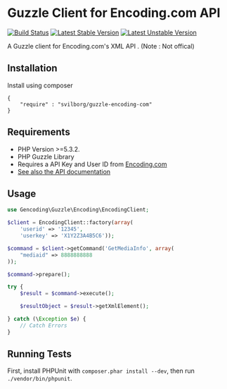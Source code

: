 Guzzle Client for Encoding.com API
================================================

[![Build Status](https://api.travis-ci.org/svilborg/guzzle-encoding-com.png?branch=master)](https://travis-ci.org/svilborg/guzzle-encoding-com)
[![Latest Stable Version](https://poser.pugx.org/svilborg/guzzle-encoding-com/v/stable.png)](https://packagist.org/packages/svilborg/guzzle-encoding-com)
[![Latest Unstable Version](https://poser.pugx.org/svilborg/guzzle-encoding-com/v/unstable.png)](https://packagist.org/packages/svilborg/guzzle-encoding-com)

A Guzzle client for Encoding.com's XML API . (Note : Not offical)

## Installation

Install using composer

```
{
    "require" : "svilborg/guzzle-encoding-com"
}
```

## Requirements

* PHP Version >=5.3.2.
* PHP Guzzle Library
* Requires a API Key and User ID from [Encoding.com](http://www.encoding.com/)
* [See also the API documentation](http://www.encoding.com/api)

## Usage

```php
use Gencoding\Guzzle\Encoding\EncodingClient;

$client = EncodingClient::factory(array(
	'userid' => '12345',
	'userkey' => 'X1Y2Z3A4B5C6'));

$command = $client->getCommand('GetMediaInfo', array(
	"mediaid" => 8888888888
));

$command->prepare();

try {
    $result = $command->execute();

	$resultObject = $result->getXmlElement();

} catch (\Exception $e) {
	// Catch Errors
}

```

## Running Tests

First, install PHPUnit with `composer.phar install --dev`, then run
`./vendor/bin/phpunit`.

